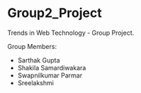# Group2_Project
 
Trends in Web Technology - Group Project.

Group Members: 
- Sarthak Gupta
- Shakila Samardiwakara
- Swapnilkumar Parmar
- Sreelakshmi
